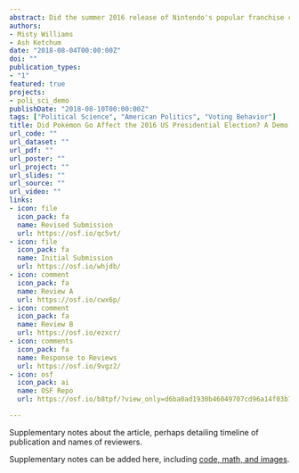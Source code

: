 ```yaml
---
abstract: Did the summer 2016 release of Nintendo's popular franchise cause players in the US to "Pokémon Go to the polls?" Using geolocated voter file data on individual-level turnout in combination with locations of reported legendary Pokémon sightings, we develop an instrumental variables strategy to estimate the effect of increased Pokémon Go play on voter turnout. We find that a two-hour increase in daily hours logged the week before Election Day caused an 8 percentage-point increase in 18-35 year-old turnout. To explore the mechanisms behind this effect, we note that our LATE is concentrated entirely among potential voters from states with same-day registration policies who resided near polling places that were also next to shiny Pokémon release events on Election Day. We conclude that our effect is most likely caused by players walking outside to catch Pokémon and accidentally walking up to a voting booth. Back-of-the-envelope calculations suggest that if Nintendo scheduled shiny Groudon events in every major US city on Election Day, Hillary Clinton would have won Michigan, but would have still failed to obtain a majority in the Electoral College.
authors:
- Misty Williams
- Ash Ketchum
date: "2018-08-04T00:00:00Z"
doi: ""
publication_types:
- "1"
featured: true
projects:
- poli_sci_demo
publishDate: "2018-08-10T00:00:00Z"
tags: ["Political Science", "American Politics", "Voting Behavior"]
title: Did Pokémon Go Affect the 2016 US Presidential Election? A Demo Political Science Publication
url_code: ""
url_dataset: ""
url_pdf: ""
url_poster: ""
url_project: ""
url_slides: ""
url_source: ""
url_video: ""
links:
- icon: file
  icon_pack: fa
  name: Revised Submission
  url: https://osf.io/qc5vt/
- icon: file
  icon_pack: fa
  name: Initial Submission
  url: https://osf.io/whjdb/
- icon: comment
  icon_pack: fa
  name: Review A
  url: https://osf.io/cwx6p/
- icon: comment
  icon_pack: fa
  name: Review B
  url: https://osf.io/ezxcr/
- icon: comments
  icon_pack: fa
  name: Response to Reviews
  url: https://osf.io/9vgz2/
- icon: osf
  icon_pack: ai
  name: OSF Repo
  url: https://osf.io/b8tpf/?view_only=d6ba0ad1930b46049707cd96a14f03b7

---
```


Supplementary notes about the article, perhaps detailing timeline of publication and names of reviewers.

Supplementary notes can be added here, including [code, math, and images](https://wowchemy.com/docs/writing-markdown-latex/).
